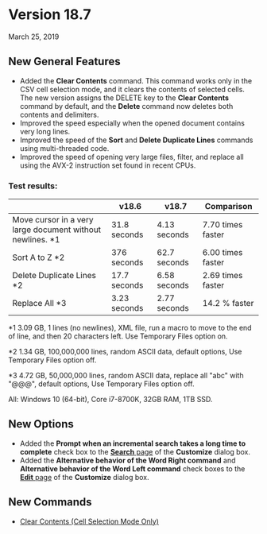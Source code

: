# Version 18.7

March 25, 2019

## New General Features

- Added the **Clear Contents** command. This command works only in the CSV cell selection mode, and it clears the contents of selected cells. The new version assigns the DELETE key to the **Clear Contents** command by default, and the **Delete** command now deletes both contents and delimiters.
- Improved the speed especially when the opened document contains very long lines.
- Improved the speed of the **Sort** and **Delete Duplicate Lines** commands using multi-threaded code.
- Improved the speed of opening very large files, filter, and replace all using the AVX-2 instruction set found in recent CPUs.

### Test results:

|  | v18.6 | v18.7 | Comparison |
| --- | --- | --- | --- |
| Move cursor in a very large document without newlines. \*1 | 31.8 seconds | 4.13 seconds | 7.70 times faster |
| Sort A to Z \*2 | 376 seconds | 62.7 seconds | 6.00 times faster |
| Delete Duplicate Lines \*2 | 17.7 seconds | 6.58 seconds | 2.69 times faster |
| Replace All \*3 | 3.23 seconds | 2.77 seconds | 14.2 % faster |

\*1 3.09 GB, 1 lines (no newlines), XML file, run a macro to move to the end of line, and then 20 characters left. Use Temporary Files option on.

\*2 1.34 GB, 100,000,000 lines, random ASCII data, default options, Use Temporary Files option off.

\*3 4.72 GB, 50,000,000 lines, random ASCII data, replace all "abc" with "@@@", default options, Use Temporary Files option off.

All: Windows 10 (64-bit), Core i7-8700K, 32GB RAM, 1TB SSD.

## New Options

- Added the **Prompt when an incremental search takes a long time to complete** check box to the [**Search** page](../dlg/customize/search/index) of the **Customize** dialog box.
- Added the **Alternative behavior of the Word Right command** and **Alternative behavior of the Word Left command** check boxes to the [**Edit** page](../dlg/customize/edit/index) of the **Customize** dialog box.

## New Commands

- [Clear Contents (Cell Selection Mode Only)](../cmd/edit/clear_contents)
